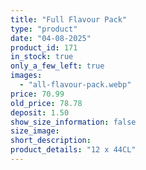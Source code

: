 ```yaml
---
title: "Full Flavour Pack"
type: "product"
date: "04-08-2025"
product_id: 171
in_stock: true
only_a_few_left: true
images:
  - "all-flavour-pack.webp"
price: 70.99
old_price: 78.78
deposit: 1.50
show_size_information: false
size_image:
short_description:
product_details: "12 x 44CL"
---
```



